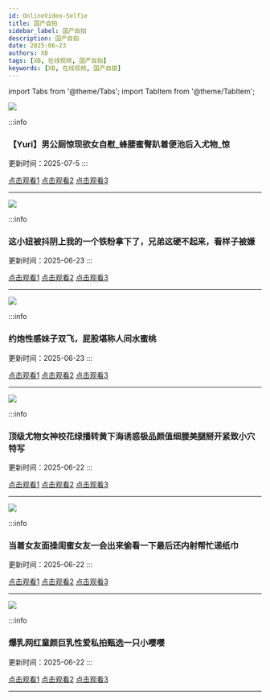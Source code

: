 ```yaml
---
id: OnlineVideo-Selfie
title: 国产自拍
sidebar_label: 国产自拍
description: 国产自拍
date: 2025-06-23
authors: XB
tags: [XB, 在线视频, 国产自拍]
keywords: [XB, 在线视频, 国产自拍]
---
```


import Tabs from '@theme/Tabs';
import TabItem from '@theme/TabItem';



![](https://img1.souavzy.info/upload/vod/20250608-1/4c567c3319fb78cc676b7b9b8097746f.png)

:::info
### 【Yuri】男公厕惊现欲女自慰_蜂腰蜜臀趴着便池后入尤物_惊

更新时间：2025-07-5
:::

<Tabs className="unique-tabs">

  <TabItem value="链接1">
  <a href="https://yutujx.com/?url=https://bf3.qrtuv.com/smv1/202506/07/hrehaEzSbM2/video/index.m3u8">点击观看1</a></TabItem>
  <TabItem value="链接2"><a href="https://tools.liumingye.cn/m3u8/#https://bf3.qrtuv.com/smv1/202506/07/hrehaEzSbM2/video/index.m3u8">点击观看2</a></TabItem>
  <TabItem value="链接3"><a href="https://www.m3u8player.online/embed/m3u8?url=https://bf3.qrtuv.com/smv1/202506/07/hrehaEzSbM2/video/index.m3u8">点击观看3</a></TabItem>
</Tabs>

---

![](https://img1.souavzy.info/upload/vod/20250606-1/97daad4352a60805ddba95e5159be1ca.png)

:::info
### 这小妞被抖阴上我的一个铁粉拿下了，兄弟这硬不起来，看样子被嫌

更新时间：2025-06-23
:::

<Tabs className="unique-tabs">

  <TabItem value="链接1">
  <a href="https://yutujx.com/?url=https://bf3.qrtuv.com/smv1/202506/05/jpeJKpjy0Y2/video/index.m3u8">点击观看1</a></TabItem>
  <TabItem value="链接2"><a href="https://tools.liumingye.cn/m3u8/#https://bf3.qrtuv.com/smv1/202506/05/jpeJKpjy0Y2/video/index.m3u8">点击观看2</a></TabItem>
  <TabItem value="链接3"><a href="https://www.m3u8player.online/embed/m3u8?url=https://bf3.qrtuv.com/smv1/202506/05/jpeJKpjy0Y2/video/index.m3u8">点击观看3</a></TabItem>
</Tabs>

---

![](https://img1.souavzy.info/upload/vod/20250606-1/e3cb09a89ff3c60d2e0e2086d25730a3.png)

:::info
### 约炮性感妹子双飞，屁股堪称人间水蜜桃

更新时间：2025-06-23
:::

<Tabs className="unique-tabs">

  <TabItem value="链接1">
  <a href="https://yutujx.com/?url=https://bf3.qrtuv.com/smv1/202506/05/AD2N94J8MD2/video/index.m3u8">点击观看1</a></TabItem>
  <TabItem value="链接2"><a href="https://tools.liumingye.cn/m3u8/#https://bf3.qrtuv.com/smv1/202506/05/AD2N94J8MD2/video/index.m3u8">点击观看2</a></TabItem>
  <TabItem value="链接3"><a href="https://www.m3u8player.online/embed/m3u8?url=https://bf3.qrtuv.com/smv1/202506/05/AD2N94J8MD2/video/index.m3u8">点击观看3</a></TabItem>
</Tabs>

---

![](https://sbzytpimg1.com:3519/upload/vod/20250531-1/0b1067807e09dff398fd34ddb0c61475.jpg)

:::info
### 顶级尤物女神校花绿播转黄下海诱惑极品颜值细腰美腿掰开紧致小穴特写

更新时间：2025-06-22
:::

<Tabs className="unique-tabs">

  <TabItem value="链接1">
  <a href="https://yutujx.com/?url=https://yutubf.lsbbf3.com/20250529/3RBjcMq8/index.m3u8">点击观看1</a></TabItem>
  <TabItem value="链接2"><a href="https://tools.liumingye.cn/m3u8/#https://yutubf.lsbbf3.com/20250529/3RBjcMq8/index.m3u8">点击观看2</a></TabItem>
  <TabItem value="链接3"><a href="https://www.m3u8player.online/embed/m3u8?url=https://yutubf.lsbbf3.com/20250529/3RBjcMq8/index.m3u8">点击观看3</a></TabItem>
</Tabs>

---

![](https://sbzytpimg1.com:3519/upload/vod/20250528-1/e3383329419ea1c3484ae6b63192b525.jpg)

:::info
### 当着女友面操闺蜜女友一会出来偷看一下最后还内射帮忙递纸巾

更新时间：2025-06-22
:::

<Tabs className="unique-tabs">

  <TabItem value="链接1">
  <a href="https://yutujx.com/?url=https://yutubf.lsbbf3.com/20250527/EOpjdvTo/index.m3u8">点击观看1</a></TabItem>
  <TabItem value="链接2"><a href="https://tools.liumingye.cn/m3u8/#https://yutubf.lsbbf3.com/20250527/EOpjdvTo/index.m3u8">点击观看2</a></TabItem>
  <TabItem value="链接3"><a href="https://www.m3u8player.online/embed/m3u8?url=https://yutubf.lsbbf3.com/20250527/EOpjdvTo/index.m3u8">点击观看3</a></TabItem>
</Tabs>

---
![](https://sbzytpimg1.com:3519/upload/vod/20250513-1/f30b35f3ddc7511568ad3d8eb57448f4.jpg)

:::info
### 爆乳网红童颜巨乳性爱私拍甄选一只小嘤嘤

更新时间：2025-06-22
:::

<Tabs className="unique-tabs">

  <TabItem value="链接1">
  <a href="https://yutujx.com/?url=https://yutubf.lsbbf3.com/20250512/EbKklols/index.m3u8">点击观看1</a></TabItem>
  <TabItem value="链接2"><a href="https://tools.liumingye.cn/m3u8/#https://yutubf.lsbbf3.com/20250512/EbKklols/index.m3u8">点击观看2</a></TabItem>
  <TabItem value="链接3"><a href="https://www.m3u8player.online/embed/m3u8?url=https://yutubf.lsbbf3.com/20250512/EbKklols/index.m3u8">点击观看3</a></TabItem>
</Tabs>

---





